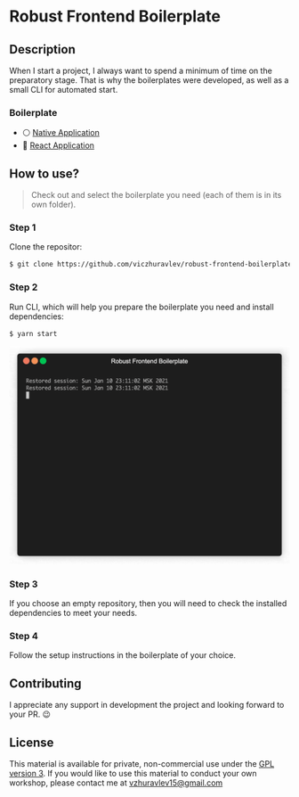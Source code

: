 # Robust Frontend Boilerplate

## Description
When I start a project, I always want to spend a minimum of time on the preparatory stage.
That is why the boilerplates were developed, as well as a small CLI for automated start.

### Boilerplate

- ⚪ [Native Application](native)
- 🔵 [React Application](react)

## How to use?

> Check out and select the boilerplate you need (each of them is in its own folder).

### Step 1

Clone the repositor:

```sh
$ git clone https://github.com/viczhuravlev/robust-frontend-boilerplate.git NAME_YOUR_REPOSITORY
```

### Step 2

Run CLI, which will help you prepare the boilerplate you need and install dependencies:

```sh
$ yarn start
```

![example of using](./manager-cli/docs/exampleOfUsing.gif "example of using")

### Step 3

If you choose an empty repository, then you will need to check the installed dependencies to meet your needs.

### Step 4

Follow the setup instructions in the boilerplate of your choice.

## Contributing

I appreciate any support in development the project and looking forward to your PR. 😉

## License

This material is available for private, non-commercial use under the
[GPL version 3](http://www.gnu.org/licenses/gpl-3.0-standalone.html). If you
would like to use this material to conduct your own workshop, please contact me
at vzhuravlev15@gmail.com
